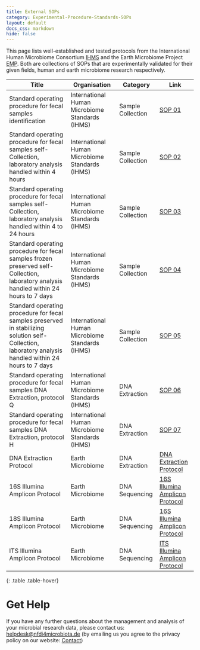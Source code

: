 ```yaml
---
title: External SOPs
category: Experimental-Procedure-Standards-SOPs
layout: default
docs_css: markdown
hide: false
---
```


This page lists well-established and tested protocols from the International Human Microbiome Consortium [IHMS](https://human-microbiome.org/) and the Earth Microbiome Project [EMP](https://earthmicrobiome.org/). Both are collections of SOPs that are experimentally validated for their given fields, human and earth microbiome research respectively. 

| Title |  Organisation | Category |  Link |
| ------ | ------ | ------ | ------ |
| Standard operating procedure for fecal samples identification | International Human Microbiome Standards (IHMS) | Sample Collection |  [SOP 01](https://human-microbiome.org/index.php?id=Sop&num=001) |
| Standard operating procedure for fecal samples self-Collection, laboratory analysis handled within 4 hours | International Human Microbiome Standards (IHMS) | Sample Collection |  [SOP 02](https://human-microbiome.org/index.php?id=Sop&num=002) |
| Standard operating procedure for fecal samples self-Collection, laboratory analysis handled within 4 to 24 hours  | International Human Microbiome Standards (IHMS) | Sample Collection |  [SOP 03](https://human-microbiome.org/index.php?id=Sop&num=003) |
| Standard operating procedure for fecal samples frozen preserved self-Collection, laboratory analysis handled within 24 hours to 7 days  | International Human Microbiome Standards (IHMS) | Sample Collection |  [SOP 04](https://human-microbiome.org/index.php?id=Sop&num=004) |
| Standard operating procedure for fecal samples preserved in stabilizing solution self-Collection, laboratory analysis handled within 24 hours to 7 days | International Human Microbiome Standards (IHMS) | Sample Collection |  [SOP 05](https://human-microbiome.org/index.php?id=Sop&num=005) |
| Standard operating procedure for fecal samples DNA Extraction, protocol Q | International Human Microbiome Standards (IHMS) | DNA Extraction |  [SOP 06](https://human-microbiome.org/index.php?id=Sop&num=006) |
| Standard operating procedure for fecal samples DNA Extraction, protocol H | International Human Microbiome Standards (IHMS) | DNA Extraction |  [SOP 07](https://human-microbiome.org/index.php?id=Sop&num=007) |
| DNA Extraction Protocol| Earth Microbiome | DNA Extraction |  [DNA Extraction Protocol](https://www.protocols.io/view/earth-microbiome-project-emp-high-throughput-htp-d-8epv5qqjv1bz/v1) |
|16S Illumina Amplicon Protocol | Earth Microbiome | DNA Sequencing |  [16S Illumina Amplicon Protocol](https://www.protocols.io/view/emp-16s-illumina-amplicon-protocol-kqdg3dzzl25z/v2) |
|18S Illumina Amplicon Protocol| Earth Microbiome | DNA Sequencing |  [16S Illumina Amplicon Protocol](https://www.protocols.io/view/emp-18s-illumina-amplicon-protocol-ewov1b6pgr24/v2) |
|ITS Illumina Amplicon Protocol| Earth Microbiome | DNA Sequencing |  [ITS Illumina Amplicon Protocol](https://www.protocols.io/view/emp-its-illumina-amplicon-protocol-14egnqypg5dy/v1) |
{: .table .table-hover}

# Get Help
If you have any further questions about the management and analysis of your microbial research data, please contact us: [helpdesk@nfdi4microbiota.de](mailto:helpdesk@nfdi4microbiota.de) (by emailing us you agree to the privacy policy on our website: [Contact](https://nfdi4microbiota.de/contact-form/))
